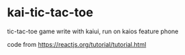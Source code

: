 # kai-tic-tac-toe
tic-tac-toe game write with kaiui, run on kaios feature phone

code from https://reactjs.org/tutorial/tutorial.html
